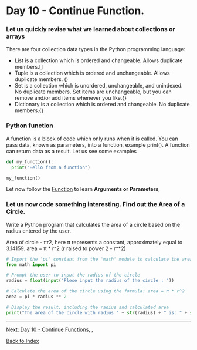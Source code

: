 
# Day 10 - Continue Function. 

### Let us quickly revise what we learned about collections or arrays 

There are four collection data types in the Python programming language:

- List is a collection which is ordered and changeable. Allows duplicate members.[]
- Tuple is a collection which is ordered and unchangeable. Allows duplicate members. ()
- Set is a collection which is unordered, unchangeable, and unindexed. No duplicate members. Set items are unchangeable, but you can remove and/or add items whenever you like.{}
- Dictionary is a collection which is ordered and changeable. No duplicate members.{}

### Python function
A function is a block of code which only runs when it is called. You can pass data, known as parameters, into a function, example print(). A function can return data as a result.
Let us see some examples

```python
def my_function():
  print("Hello from a function")

my_function()
```
Let now follow the [Function](https://www.w3schools.com/python/python_functions.asp) to learn **Arguments or Parameters**, 

### Let us now code something interesting. Find out the Area of a Circle. 

Write a Python program that calculates the area of a circle based on the radius entered by the user.

Area of circle - πr2, here π represents a constant, approximately equal to 3.14159.
area = π * r^2 (r raised to power 2 - r**2)

```python
# Import the 'pi' constant from the 'math' module to calculate the area of a circle
from math import pi

# Prompt the user to input the radius of the circle
radius = float(input("Plese input the radius of the circle : "))

# Calculate the area of the circle using the formula: area = π * r^2
area = pi * radius ** 2

# Display the result, including the radius and calculated area
print("The area of the circle with radius " + str(radius) + " is: " + str(area))
```

------
[Next: Day 10 - Continue Functions, ,](10-day10.md)

[Back to Index](index.md)